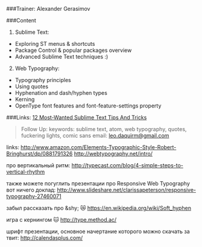 ###Trainer: Alexander Gerasimov

###Content
1. Sublime Text:
  - Exploring ST menus & shortcuts
  - Package Control & popular packages overview
  - Advanced Sublime Text techniques :)

2. Web Typography:
  - Typography principles
  - Using quotes
  - Hyphenation and dash/hyphen types
  - Kerning
  - OpenType font features and font-feature-settings property

###Links:
[12 Most-Wanted Sublime Text Tips And Tricks](http://www.hongkiat.com/blog/sublime-text-tips/)

> Follow Up:
keywords: sublime text, atom, web typography, quotes, fuckering lights,  comic sans
email: leo.daquirm@gmail.com

links:
http://www.amazon.com/Elements-Typographic-Style-Robert-Bringhurst/dp/0881791326
http://webtypography.net/intro/

про вертикальный ритм:
http://typecast.com/blog/4-simple-steps-to-vertical-rhythm

также можете погуглить презентации про Responsive Web Typography
вот ничего доклад:
http://www.slideshare.net/clarissapeterson/responsive-typography-27460071

забыл рассказать про &amp;shy; :crying_cat_face: 
https://en.wikipedia.org/wiki/Soft_hyphen

игра с кернингом :cat: 
http://type.method.ac/

шрифт презентации, основное начертание которого можно скачать за твит: http://calendasplus.com/